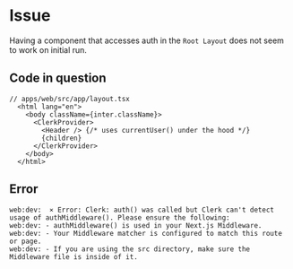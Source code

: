 # Issue
Having a component that accesses auth in the `Root Layout` does not seem to work on initial run. 
 
## Code in question
```tsx
// apps/web/src/app/layout.tsx
  <html lang="en">
    <body className={inter.className}>
      <ClerkProvider>
        <Header /> {/* uses currentUser() under the hood */}
        {children}
      </ClerkProvider>
    </body>
  </html>
```

## Error
```
web:dev:  ⨯ Error: Clerk: auth() was called but Clerk can't detect usage of authMiddleware(). Please ensure the following:
web:dev: - authMiddleware() is used in your Next.js Middleware.
web:dev: - Your Middleware matcher is configured to match this route or page.
web:dev: - If you are using the src directory, make sure the Middleware file is inside of it.
```